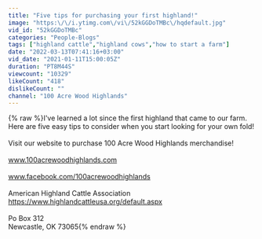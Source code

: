 ```yaml
---
title: "Five tips for purchasing your first highland!"
image: "https:\/\/i.ytimg.com\/vi\/52kGGDoTMBc\/hqdefault.jpg"
vid_id: "52kGGDoTMBc"
categories: "People-Blogs"
tags: ["highland cattle","highland cows","how to start a farm"]
date: "2022-03-13T07:41:16+03:00"
vid_date: "2021-01-11T15:00:05Z"
duration: "PT8M44S"
viewcount: "10329"
likeCount: "418"
dislikeCount: ""
channel: "100 Acre Wood Highlands"
---
```

{% raw %}I've learned a lot since the first highland that came to our farm.  Here are five easy tips to consider when you start looking for your own fold!<br /><br />Visit our website to purchase 100 Acre Wood Highlands merchandise!<br /><br />www.100acrewoodhighlands.com<br /><br />www.facebook.com/100acrewoodhighlands<br /><br />American Highland Cattle Association<br /><a rel="nofollow" target="blank" href="https://www.highlandcattleusa.org/default.aspx">https://www.highlandcattleusa.org/default.aspx</a><br /><br />Po Box 312<br />Newcastle, OK 73065{% endraw %}

